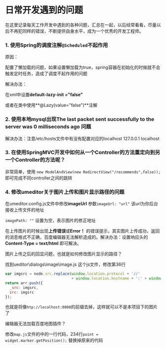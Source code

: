 # 日常开发遇到的问题

在这里记录每天工作开发中遇到的各种问题，汇总在一起，以后经常看看，尽量以后不再犯同样的错误，不断提供自身水平，成为一个优秀的开发工程师。

### 1. 使用Spring的调度注解`@Scheduled`不起作用

原因：

配置了懒加载的问题，如果设置懒加载为true，spring容器在初始化的时候就不会触发定时任务，造成了调度不起作用的问题

解决办法：

在xml中设置**default-lazy-init ="false"**

或者在类中使用**@Lazy(value="false")**注解

### 2. 使用本地mysql出现The last packet sent successfully to the server was 0 milliseconds ago 问题

解决办法：注意/etc/hosts文件中有没有配置对应的localhost
127.0.0.1 localhost

### 3. 在使用SpringMVC开发中如何从一个Controller的方法重定向到另一个Controller的方法呢？

非常简单，使用 `new ModelAndView(new RedirectView("/recommends",false));`即可完成不同controller之间的跳转

### 4. 修改umeditor关于图片上传和图片显示路径的问题

在umeditor.config.js文件中修改**imageUrl** 参数`imageUrl: "url"` 该url为你后台接收上传文件的地址

`imagePath: ""` 设置为空，表示图片的修正地址

在上传图片的时候出现**上传错误**或**Error！** 的错误提示，其实图片上传成功，返回的消息格式不正确，百度编辑器无法解析造成的。解决办法：设置响应头的**Content-Type = text/html** 即可解决。

图片上传之后的回显问题，也就是如何修改图片显示的路径？

找到ueditor\dialogs\image\image.js 这个js文件，修改第36行

```javascript
var imgsrc = node.src.replace(window.location.protocol + '//' 
                              + window.location.hostname + ':' + window.location.port, '');
return arr.push({
  _src: imgsrc,
  src: imgsrc
});
```

也就是将像`htp://localhost:8080`的前缀去掉，这样就可以不是本项目下的图片了

编辑器无法加载百度地图插件？

修改`map.js`文件的中的一行代码，234行`point = widget.marker.getPosition();` 替换掉原来的代码
